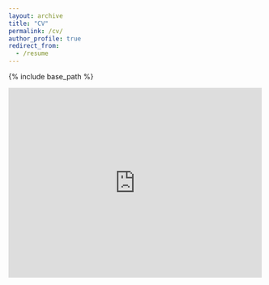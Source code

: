 ```yaml
---
layout: archive
title: "CV"
permalink: /cv/
author_profile: true
redirect_from:
  - /resume
---
```


{% include base_path %}

<embed src="https://drive.google.com/viewerng/
viewer?embedded=true&url=https://nkondapa.github.io/files/nkondapa_cv_nov_2022.pdf" width="500" height="375">
